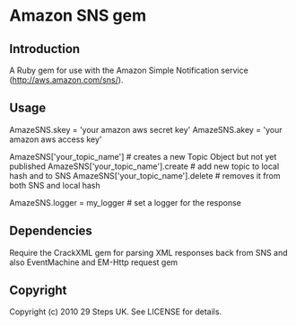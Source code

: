 Amazon SNS gem
==============

Introduction
---------
A Ruby gem for use with the Amazon Simple Notification service (http://aws.amazon.com/sns/).

Usage
---------------

AmazeSNS.skey = 'your amazon aws secret key'
AmazeSNS.akey = 'your amazon aws access key'

AmazeSNS['your_topic_name'] # creates a new Topic Object but not yet published
AmazeSNS['your_topic_name'].create # add new topic to local hash and to SNS
AmazeSNS['your_topic_name'].delete # removes it from both SNS and local hash

AmazeSNS.logger = my_logger # set a logger for the response

Dependencies
---------------
Require the CrackXML gem for parsing XML responses back from SNS and also EventMachine
and EM-Http request gem

Copyright
---------

Copyright (c) 2010 29 Steps UK. See LICENSE for details.